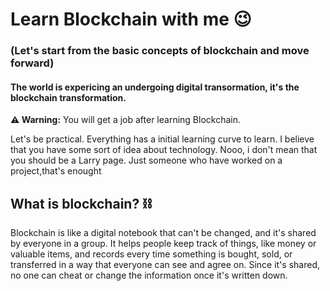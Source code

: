 # Learn Blockchain with me 😉
### (Let's start from the basic concepts of blockchain and move forward)


#### The world is expericing an undergoing digital transormation, it's the blockchain transformation.

<div>
    <strong>⚠️ Warning:</strong> You will get a job after learning Blockchain.
</div>

<p>Let's be practical. Everything has a initial learning curve to learn. I believe that you have some sort of idea about technology. Nooo, i don't mean that you should be a Larry page. Just someone who have worked on a project,that's enought</p>

<h2>What is blockchain? ⛓</h2>
<p>Blockchain is like a digital notebook that can't be changed, and it's shared by everyone in a group. It helps people keep track of things, like money or valuable items, and records every time something is bought, sold, or transferred in a way that everyone can see and agree on. Since it's shared, no one can cheat or change the information once it's written down.</p>



